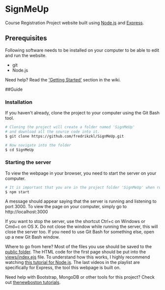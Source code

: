 # SignMeUp
Course Registration Project website built using [Node.js](https://nodejs.org/) and [Express](http://expressjs.com/).

## Prerequisites
Following software needs to be installed on your computer to be able to edit and run the website.

* git
* Node.js

Need help? Read the ['Getting Started'](../../wiki#getting-started) section in the wiki.

##Guide

### Installation
If you haven't already, clone the project to your computer using the Git Bash tool.
```bash
# Cloning the project will create a folder named 'SignMeUp'
# and download all the source code into it.
$ git clone https://github.com/fredrikzkl/SignMeUp.git

# Now navigate into the folder
$ cd SignMeUp
```

### Starting the server
To view the webpage in your browser, you need to start the server on your computer.
```bash
# It is important that you are in the project folder 'SignMeUp' when running this command.
$ npm start
```
A message should appear saying that the server is running and listening to port 3000. To view the page on your computer, simply go to http://localhost:3000

If you want to stop the server, use the shortcut Ctrl+c on Windows or Cmd+c on OS X. Do not close the window while running the server, this will close the server too. If you need to use Git Bash for something else, open up a new Git Bash window.

Where to go from here? Most of the files you use should be saved to the [public folder](public/). The HTML code for the first page should be put into the [views/index.ejs](views/index.ejs) file. To understand how this works, I highly recommend watching [this tutorial for Node.js](https://www.youtube.com/playlist?list=PL6gx4Cwl9DGBMdkKFn3HasZnnAqVjzHn_). The last videos in the playlist are specifically for Express, the tool this webpage is built on.

Need help with Bootstrap, MongoDB or other tools for this project? Check out [thenewboston tutorials](https://www.youtube.com/user/thenewboston/playlists).
